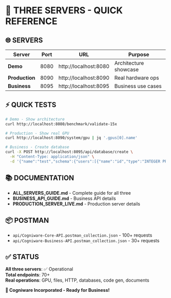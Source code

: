 # 🚀 THREE SERVERS - QUICK REFERENCE

## 🌐 SERVERS

| Server | Port | URL | Purpose |
|--------|------|-----|---------|
| **Demo** | 8080 | http://localhost:8080 | Architecture showcase |
| **Production** | 8090 | http://localhost:8090 | Real hardware ops |
| **Business** | 8095 | http://localhost:8095 | Business use cases |

## ⚡ QUICK TESTS

```bash
# Demo - Show architecture
curl http://localhost:8080/benchmark/validate-15x

# Production - Show real GPU
curl http://localhost:8090/system/gpu | jq '.gpus[0].name'

# Business - Create database
curl -X POST http://localhost:8095/api/database/create \
  -H "Content-Type: application/json" \
  -d '{"name":"test","schema":{"users":[{"name":"id","type":"INTEGER PRIMARY KEY"}]}}'
```

## 📚 DOCUMENTATION

- **ALL_SERVERS_GUIDE.md** - Complete guide for all three
- **BUSINESS_API_GUIDE.md** - Business API details  
- **PRODUCTION_SERVER_LIVE.md** - Production server details

## 📦 POSTMAN

- `api/Cogniware-Core-API.postman_collection.json` - 100+ requests
- `api/Cogniware-Business-API.postman_collection.json` - 30+ requests

## ✅ STATUS

**All three servers**: ✅ Operational  
**Total endpoints**: 70+  
**Real operations**: GPU, files, HTTP, databases, code gen, documents  

**🎉 Cogniware Incorporated - Ready for Business!**
